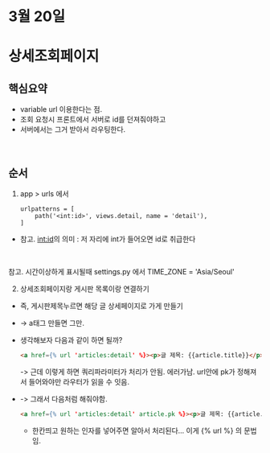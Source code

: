 # 3월 20일

# 상세조회페이지

## 핵심요약
- variable url 이용한다는 점.
- 조회 요청시 프론트에서 서버로 id를 던져줘야하고
- 서버에서는 그거 받아서 라우팅한다.

</br>

## 순서

1. app > urls 에서
    ```
    urlpatterns = [
        path('<int:id>', views.detail, name = 'detail'),
    ]
    ```
- 참고. <int:id>의 의미 : 저 자리에 int가 들어오면 id로 취급한다

</br>

참고. 시간이상하게 표시될때
settings.py 에서 TIME_ZONE = 'Asia/Seoul'

2. 상세조회페이지랑 게시판 목록이랑 연결하기
- 즉, 게시판제목누르면 해당 글 상세페이지로 가게 만들기
- -> a태그 만들면 그만.
- 생각해보자 다음과 같이 하면 될까?

    ```html
    <a href={% url 'articles:detail' %}><p>글 제목: {{article.title}}</p></a>
    ```
    -> 근데 이렇게 하면 쿼리파라미터가 처리가 안됨. 에러가남. url안에 pk가 정해져서 들어와야만 라우터가 읽을 수 잇음.
- -> 그래서 다음처럼 해줘야함.
    ```html
    <a href={% url 'articles:detail' article.pk %}><p>글 제목: {{article.title}}</p></a>
    ```
  - 한칸띄고 원하는 인자를 넣어주면 알아서 처리된다... 이게 {% url %} 의 문법임.
